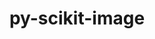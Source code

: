 ---
title: "py-scikit-image"
layout: cache
categories: [package, develop]
meta: {"versions": ["0.20.0"], "compilers": ["gcc@=11.4.0", "gcc@=9.4.0", "oneapi@=2023.2.0", "oneapi@=2024.0.0"], "oss": ["ubuntu20.04", "ubuntu22.04"], "platforms": ["linux"], "targets": ["aarch64", "neoverse_v1", "neoverse_v2", "ppc64le", "x86_64_v3"], "stacks": ["e4s", "e4s-aarch64", "e4s-neoverse-v2", "e4s-neoverse_v1", "e4s-oneapi", "e4s-power", "root"], "num_specs": 62, "num_specs_by_stack": {"root": 62, "e4s-neoverse_v1": 12, "e4s-power": 12, "e4s": 12, "e4s-oneapi": 13, "e4s-aarch64": 2, "e4s-neoverse-v2": 11}}
spec_details: [{"hash": "lrkppyqo4vr7dnvoflqd2mily37eomc7", "compiler": "gcc@=11.4.0", "versions": ["0.20.0"], "os": "ubuntu20.04", "platform": "linux", "target": "neoverse_v1", "variants": ["build_system=python_pip"], "stacks": ["root", "e4s-neoverse_v1"], "size": "-", "tarball": "https://binaries.spack.io/develop/build_cache/linux-ubuntu20.04-neoverse_v1/gcc-11.4.0/py-scikit-image-0.20.0/linux-ubuntu20.04-neoverse_v1-gcc-11.4.0-py-scikit-image-0.20.0-lrkppyqo4vr7dnvoflqd2mily37eomc7.spack"}, {"hash": "hwr7m3ijwig56ggtgsnm6s4tfcfl5anr", "compiler": "gcc@=11.4.0", "versions": ["0.20.0"], "os": "ubuntu20.04", "platform": "linux", "target": "neoverse_v1", "variants": ["build_system=python_pip"], "stacks": ["root", "e4s-neoverse_v1"], "size": "-", "tarball": "https://binaries.spack.io/develop/build_cache/linux-ubuntu20.04-neoverse_v1/gcc-11.4.0/py-scikit-image-0.20.0/linux-ubuntu20.04-neoverse_v1-gcc-11.4.0-py-scikit-image-0.20.0-hwr7m3ijwig56ggtgsnm6s4tfcfl5anr.spack"}, {"hash": "et6rxlixqe5ecvz7qhyh65i5ttw347gy", "compiler": "gcc@=11.4.0", "versions": ["0.20.0"], "os": "ubuntu20.04", "platform": "linux", "target": "neoverse_v1", "variants": ["build_system=python_pip"], "stacks": ["root", "e4s-neoverse_v1"], "size": "-", "tarball": "https://binaries.spack.io/develop/build_cache/linux-ubuntu20.04-neoverse_v1/gcc-11.4.0/py-scikit-image-0.20.0/linux-ubuntu20.04-neoverse_v1-gcc-11.4.0-py-scikit-image-0.20.0-et6rxlixqe5ecvz7qhyh65i5ttw347gy.spack"}, {"hash": "4vfb3hsguwf444tei3fqtd2aw5ytww3w", "compiler": "gcc@=11.4.0", "versions": ["0.20.0"], "os": "ubuntu20.04", "platform": "linux", "target": "neoverse_v1", "variants": ["build_system=python_pip"], "stacks": ["root", "e4s-neoverse_v1"], "size": "-", "tarball": "https://binaries.spack.io/develop/build_cache/linux-ubuntu20.04-neoverse_v1/gcc-11.4.0/py-scikit-image-0.20.0/linux-ubuntu20.04-neoverse_v1-gcc-11.4.0-py-scikit-image-0.20.0-4vfb3hsguwf444tei3fqtd2aw5ytww3w.spack"}, {"hash": "mq4ypkoevjzkwdulrl7aapoqgmc4mjpy", "compiler": "gcc@=11.4.0", "versions": ["0.20.0"], "os": "ubuntu20.04", "platform": "linux", "target": "neoverse_v1", "variants": ["build_system=python_pip"], "stacks": ["root", "e4s-neoverse_v1"], "size": "-", "tarball": "https://binaries.spack.io/develop/build_cache/linux-ubuntu20.04-neoverse_v1/gcc-11.4.0/py-scikit-image-0.20.0/linux-ubuntu20.04-neoverse_v1-gcc-11.4.0-py-scikit-image-0.20.0-mq4ypkoevjzkwdulrl7aapoqgmc4mjpy.spack"}, {"hash": "254c34merbukd7ci2qu47filkuxqbb7u", "compiler": "gcc@=11.4.0", "versions": ["0.20.0"], "os": "ubuntu20.04", "platform": "linux", "target": "neoverse_v1", "variants": ["build_system=python_pip"], "stacks": ["root", "e4s-neoverse_v1"], "size": "-", "tarball": "https://binaries.spack.io/develop/build_cache/linux-ubuntu20.04-neoverse_v1/gcc-11.4.0/py-scikit-image-0.20.0/linux-ubuntu20.04-neoverse_v1-gcc-11.4.0-py-scikit-image-0.20.0-254c34merbukd7ci2qu47filkuxqbb7u.spack"}, {"hash": "w7qfxp6peg6tglyiztxiupilun766e5l", "compiler": "gcc@=11.4.0", "versions": ["0.20.0"], "os": "ubuntu20.04", "platform": "linux", "target": "neoverse_v1", "variants": ["build_system=python_pip"], "stacks": ["root", "e4s-neoverse_v1"], "size": "-", "tarball": "https://binaries.spack.io/develop/build_cache/linux-ubuntu20.04-neoverse_v1/gcc-11.4.0/py-scikit-image-0.20.0/linux-ubuntu20.04-neoverse_v1-gcc-11.4.0-py-scikit-image-0.20.0-w7qfxp6peg6tglyiztxiupilun766e5l.spack"}, {"hash": "snhlnt4ddgvztlcqj56guk27vdswsofv", "compiler": "gcc@=9.4.0", "versions": ["0.20.0"], "os": "ubuntu20.04", "platform": "linux", "target": "ppc64le", "variants": ["build_system=python_pip"], "stacks": ["e4s-power", "root"], "size": "-", "tarball": "https://binaries.spack.io/develop/build_cache/linux-ubuntu20.04-ppc64le/gcc-9.4.0/py-scikit-image-0.20.0/linux-ubuntu20.04-ppc64le-gcc-9.4.0-py-scikit-image-0.20.0-snhlnt4ddgvztlcqj56guk27vdswsofv.spack"}, {"hash": "ohrtldzfvefdfvygnovgr3wkxd2nxo2n", "compiler": "gcc@=9.4.0", "versions": ["0.20.0"], "os": "ubuntu20.04", "platform": "linux", "target": "ppc64le", "variants": ["build_system=python_pip"], "stacks": ["e4s-power", "root"], "size": "-", "tarball": "https://binaries.spack.io/develop/build_cache/linux-ubuntu20.04-ppc64le/gcc-9.4.0/py-scikit-image-0.20.0/linux-ubuntu20.04-ppc64le-gcc-9.4.0-py-scikit-image-0.20.0-ohrtldzfvefdfvygnovgr3wkxd2nxo2n.spack"}, {"hash": "zxfe44vnnmj4ekoj4ivhorq7xqsc24kf", "compiler": "gcc@=9.4.0", "versions": ["0.20.0"], "os": "ubuntu20.04", "platform": "linux", "target": "ppc64le", "variants": ["build_system=python_pip"], "stacks": ["e4s-power", "root"], "size": "-", "tarball": "https://binaries.spack.io/develop/build_cache/linux-ubuntu20.04-ppc64le/gcc-9.4.0/py-scikit-image-0.20.0/linux-ubuntu20.04-ppc64le-gcc-9.4.0-py-scikit-image-0.20.0-zxfe44vnnmj4ekoj4ivhorq7xqsc24kf.spack"}, {"hash": "clccajehdeir6lnqf2ave56kbj3qttpu", "compiler": "gcc@=9.4.0", "versions": ["0.20.0"], "os": "ubuntu20.04", "platform": "linux", "target": "ppc64le", "variants": ["build_system=python_pip"], "stacks": ["e4s-power", "root"], "size": "-", "tarball": "https://binaries.spack.io/develop/build_cache/linux-ubuntu20.04-ppc64le/gcc-9.4.0/py-scikit-image-0.20.0/linux-ubuntu20.04-ppc64le-gcc-9.4.0-py-scikit-image-0.20.0-clccajehdeir6lnqf2ave56kbj3qttpu.spack"}, {"hash": "xc7ylajnjxx766znb4zjyleahg5a3opw", "compiler": "gcc@=9.4.0", "versions": ["0.20.0"], "os": "ubuntu20.04", "platform": "linux", "target": "ppc64le", "variants": ["build_system=python_pip"], "stacks": ["e4s-power", "root"], "size": "-", "tarball": "https://binaries.spack.io/develop/build_cache/linux-ubuntu20.04-ppc64le/gcc-9.4.0/py-scikit-image-0.20.0/linux-ubuntu20.04-ppc64le-gcc-9.4.0-py-scikit-image-0.20.0-xc7ylajnjxx766znb4zjyleahg5a3opw.spack"}, {"hash": "nn3fu5estmzrzrcjp7oq4aduqm3s3pmh", "compiler": "gcc@=9.4.0", "versions": ["0.20.0"], "os": "ubuntu20.04", "platform": "linux", "target": "ppc64le", "variants": ["build_system=python_pip"], "stacks": ["e4s-power", "root"], "size": "-", "tarball": "https://binaries.spack.io/develop/build_cache/linux-ubuntu20.04-ppc64le/gcc-9.4.0/py-scikit-image-0.20.0/linux-ubuntu20.04-ppc64le-gcc-9.4.0-py-scikit-image-0.20.0-nn3fu5estmzrzrcjp7oq4aduqm3s3pmh.spack"}, {"hash": "kugkj2u57thv7lrrwqp77tcfj2hmuqsh", "compiler": "gcc@=9.4.0", "versions": ["0.20.0"], "os": "ubuntu20.04", "platform": "linux", "target": "ppc64le", "variants": ["build_system=python_pip"], "stacks": ["e4s-power", "root"], "size": "-", "tarball": "https://binaries.spack.io/develop/build_cache/linux-ubuntu20.04-ppc64le/gcc-9.4.0/py-scikit-image-0.20.0/linux-ubuntu20.04-ppc64le-gcc-9.4.0-py-scikit-image-0.20.0-kugkj2u57thv7lrrwqp77tcfj2hmuqsh.spack"}, {"hash": "xo67zrvkdiluapf5svt3jvx464efbyab", "compiler": "gcc@=9.4.0", "versions": ["0.20.0"], "os": "ubuntu20.04", "platform": "linux", "target": "ppc64le", "variants": ["build_system=python_pip"], "stacks": ["e4s-power", "root"], "size": "-", "tarball": "https://binaries.spack.io/develop/build_cache/linux-ubuntu20.04-ppc64le/gcc-9.4.0/py-scikit-image-0.20.0/linux-ubuntu20.04-ppc64le-gcc-9.4.0-py-scikit-image-0.20.0-xo67zrvkdiluapf5svt3jvx464efbyab.spack"}, {"hash": "v47oxjeouijghnkplbrc7vz6gyxghqzy", "compiler": "gcc@=9.4.0", "versions": ["0.20.0"], "os": "ubuntu20.04", "platform": "linux", "target": "ppc64le", "variants": ["build_system=python_pip"], "stacks": ["e4s-power", "root"], "size": "-", "tarball": "https://binaries.spack.io/develop/build_cache/linux-ubuntu20.04-ppc64le/gcc-9.4.0/py-scikit-image-0.20.0/linux-ubuntu20.04-ppc64le-gcc-9.4.0-py-scikit-image-0.20.0-v47oxjeouijghnkplbrc7vz6gyxghqzy.spack"}, {"hash": "xpiqfu2poe7zwymqaimdiidc7s244mu3", "compiler": "gcc@=9.4.0", "versions": ["0.20.0"], "os": "ubuntu20.04", "platform": "linux", "target": "ppc64le", "variants": ["build_system=python_pip"], "stacks": ["e4s-power", "root"], "size": "-", "tarball": "https://binaries.spack.io/develop/build_cache/linux-ubuntu20.04-ppc64le/gcc-9.4.0/py-scikit-image-0.20.0/linux-ubuntu20.04-ppc64le-gcc-9.4.0-py-scikit-image-0.20.0-xpiqfu2poe7zwymqaimdiidc7s244mu3.spack"}, {"hash": "hxcbifh5oini6c2fw5r5335mehwfi6sq", "compiler": "gcc@=9.4.0", "versions": ["0.20.0"], "os": "ubuntu20.04", "platform": "linux", "target": "ppc64le", "variants": ["build_system=python_pip"], "stacks": ["e4s-power", "root"], "size": "-", "tarball": "https://binaries.spack.io/develop/build_cache/linux-ubuntu20.04-ppc64le/gcc-9.4.0/py-scikit-image-0.20.0/linux-ubuntu20.04-ppc64le-gcc-9.4.0-py-scikit-image-0.20.0-hxcbifh5oini6c2fw5r5335mehwfi6sq.spack"}, {"hash": "rthuzzegigywkevmhmkcjpnrfn62ufn3", "compiler": "gcc@=9.4.0", "versions": ["0.20.0"], "os": "ubuntu20.04", "platform": "linux", "target": "ppc64le", "variants": ["build_system=python_pip"], "stacks": ["e4s-power", "root"], "size": "-", "tarball": "https://binaries.spack.io/develop/build_cache/linux-ubuntu20.04-ppc64le/gcc-9.4.0/py-scikit-image-0.20.0/linux-ubuntu20.04-ppc64le-gcc-9.4.0-py-scikit-image-0.20.0-rthuzzegigywkevmhmkcjpnrfn62ufn3.spack"}, {"hash": "lcyogeqmuepmn7yu2deffsaxi5jgmf2g", "compiler": "gcc@=11.4.0", "versions": ["0.20.0"], "os": "ubuntu20.04", "platform": "linux", "target": "x86_64_v3", "variants": ["build_system=python_pip"], "stacks": ["root", "e4s"], "size": "-", "tarball": "https://binaries.spack.io/develop/build_cache/linux-ubuntu20.04-x86_64_v3/gcc-11.4.0/py-scikit-image-0.20.0/linux-ubuntu20.04-x86_64_v3-gcc-11.4.0-py-scikit-image-0.20.0-lcyogeqmuepmn7yu2deffsaxi5jgmf2g.spack"}, {"hash": "s47gpq7l654eaymjglh7vifxqasbrgjx", "compiler": "gcc@=11.4.0", "versions": ["0.20.0"], "os": "ubuntu20.04", "platform": "linux", "target": "x86_64_v3", "variants": ["build_system=python_pip"], "stacks": ["root", "e4s"], "size": "-", "tarball": "https://binaries.spack.io/develop/build_cache/linux-ubuntu20.04-x86_64_v3/gcc-11.4.0/py-scikit-image-0.20.0/linux-ubuntu20.04-x86_64_v3-gcc-11.4.0-py-scikit-image-0.20.0-s47gpq7l654eaymjglh7vifxqasbrgjx.spack"}, {"hash": "443vbegvqd2wjtcfpwuasrb2wl6tuf5u", "compiler": "gcc@=11.4.0", "versions": ["0.20.0"], "os": "ubuntu20.04", "platform": "linux", "target": "x86_64_v3", "variants": ["build_system=python_pip"], "stacks": ["root", "e4s"], "size": "-", "tarball": "https://binaries.spack.io/develop/build_cache/linux-ubuntu20.04-x86_64_v3/gcc-11.4.0/py-scikit-image-0.20.0/linux-ubuntu20.04-x86_64_v3-gcc-11.4.0-py-scikit-image-0.20.0-443vbegvqd2wjtcfpwuasrb2wl6tuf5u.spack"}, {"hash": "blypzkkdd5vjxvvkdniwrhmrr3l2ienx", "compiler": "gcc@=11.4.0", "versions": ["0.20.0"], "os": "ubuntu20.04", "platform": "linux", "target": "x86_64_v3", "variants": ["build_system=python_pip"], "stacks": ["root", "e4s"], "size": "-", "tarball": "https://binaries.spack.io/develop/build_cache/linux-ubuntu20.04-x86_64_v3/gcc-11.4.0/py-scikit-image-0.20.0/linux-ubuntu20.04-x86_64_v3-gcc-11.4.0-py-scikit-image-0.20.0-blypzkkdd5vjxvvkdniwrhmrr3l2ienx.spack"}, {"hash": "333m6drbjkoiob2aj6baoic2nkgbewbk", "compiler": "gcc@=11.4.0", "versions": ["0.20.0"], "os": "ubuntu20.04", "platform": "linux", "target": "x86_64_v3", "variants": ["build_system=python_pip"], "stacks": ["root", "e4s"], "size": "-", "tarball": "https://binaries.spack.io/develop/build_cache/linux-ubuntu20.04-x86_64_v3/gcc-11.4.0/py-scikit-image-0.20.0/linux-ubuntu20.04-x86_64_v3-gcc-11.4.0-py-scikit-image-0.20.0-333m6drbjkoiob2aj6baoic2nkgbewbk.spack"}, {"hash": "vboovo2jvlkk7elg3csb3lm4zyqagkcl", "compiler": "gcc@=11.4.0", "versions": ["0.20.0"], "os": "ubuntu20.04", "platform": "linux", "target": "x86_64_v3", "variants": ["build_system=python_pip"], "stacks": ["root", "e4s"], "size": "-", "tarball": "https://binaries.spack.io/develop/build_cache/linux-ubuntu20.04-x86_64_v3/gcc-11.4.0/py-scikit-image-0.20.0/linux-ubuntu20.04-x86_64_v3-gcc-11.4.0-py-scikit-image-0.20.0-vboovo2jvlkk7elg3csb3lm4zyqagkcl.spack"}, {"hash": "wqxln5hj2u5czmosu7oyiiezeal7n2sz", "compiler": "gcc@=11.4.0", "versions": ["0.20.0"], "os": "ubuntu20.04", "platform": "linux", "target": "x86_64_v3", "variants": ["build_system=python_pip"], "stacks": ["root", "e4s"], "size": "-", "tarball": "https://binaries.spack.io/develop/build_cache/linux-ubuntu20.04-x86_64_v3/gcc-11.4.0/py-scikit-image-0.20.0/linux-ubuntu20.04-x86_64_v3-gcc-11.4.0-py-scikit-image-0.20.0-wqxln5hj2u5czmosu7oyiiezeal7n2sz.spack"}, {"hash": "c742gvybvcgp2ikniihivgiqr7tdaxpv", "compiler": "oneapi@=2023.2.0", "versions": ["0.20.0"], "os": "ubuntu20.04", "platform": "linux", "target": "x86_64_v3", "variants": ["build_system=python_pip"], "stacks": ["root", "e4s-oneapi"], "size": "-", "tarball": "https://binaries.spack.io/develop/build_cache/linux-ubuntu20.04-x86_64_v3/oneapi-2023.2.0/py-scikit-image-0.20.0/linux-ubuntu20.04-x86_64_v3-oneapi-2023.2.0-py-scikit-image-0.20.0-c742gvybvcgp2ikniihivgiqr7tdaxpv.spack"}, {"hash": "aojtu7y2bfnngwk3gmlc4ey4ctrnolxc", "compiler": "gcc@=11.4.0", "versions": ["0.20.0"], "os": "ubuntu22.04", "platform": "linux", "target": "aarch64", "variants": ["build_system=python_pip"], "stacks": ["root", "e4s-aarch64"], "size": "-", "tarball": "https://binaries.spack.io/develop/build_cache/linux-ubuntu22.04-aarch64/gcc-11.4.0/py-scikit-image-0.20.0/linux-ubuntu22.04-aarch64-gcc-11.4.0-py-scikit-image-0.20.0-aojtu7y2bfnngwk3gmlc4ey4ctrnolxc.spack"}, {"hash": "lid2el3vddf73i25hnijdgy6kaesy3xt", "compiler": "gcc@=11.4.0", "versions": ["0.20.0"], "os": "ubuntu22.04", "platform": "linux", "target": "aarch64", "variants": ["build_system=python_pip"], "stacks": ["root", "e4s-aarch64"], "size": "-", "tarball": "https://binaries.spack.io/develop/build_cache/linux-ubuntu22.04-aarch64/gcc-11.4.0/py-scikit-image-0.20.0/linux-ubuntu22.04-aarch64-gcc-11.4.0-py-scikit-image-0.20.0-lid2el3vddf73i25hnijdgy6kaesy3xt.spack"}, {"hash": "gyxwl44545fa6uh4akmgg5fykq72ogme", "compiler": "gcc@=11.4.0", "versions": ["0.20.0"], "os": "ubuntu22.04", "platform": "linux", "target": "neoverse_v1", "variants": ["build_system=python_pip"], "stacks": ["root", "e4s-neoverse_v1"], "size": "-", "tarball": "https://binaries.spack.io/develop/build_cache/linux-ubuntu22.04-neoverse_v1/gcc-11.4.0/py-scikit-image-0.20.0/linux-ubuntu22.04-neoverse_v1-gcc-11.4.0-py-scikit-image-0.20.0-gyxwl44545fa6uh4akmgg5fykq72ogme.spack"}, {"hash": "vs5rvpqby643lw3jrylehzdoanlcs2ur", "compiler": "gcc@=11.4.0", "versions": ["0.20.0"], "os": "ubuntu22.04", "platform": "linux", "target": "neoverse_v1", "variants": ["build_system=python_pip"], "stacks": ["root", "e4s-neoverse_v1"], "size": "-", "tarball": "https://binaries.spack.io/develop/build_cache/linux-ubuntu22.04-neoverse_v1/gcc-11.4.0/py-scikit-image-0.20.0/linux-ubuntu22.04-neoverse_v1-gcc-11.4.0-py-scikit-image-0.20.0-vs5rvpqby643lw3jrylehzdoanlcs2ur.spack"}, {"hash": "qgfrlfeqgk36yn3c7h4apeuwbi6qcb7x", "compiler": "gcc@=11.4.0", "versions": ["0.20.0"], "os": "ubuntu22.04", "platform": "linux", "target": "neoverse_v1", "variants": ["build_system=python_pip"], "stacks": ["root", "e4s-neoverse_v1"], "size": "-", "tarball": "https://binaries.spack.io/develop/build_cache/linux-ubuntu22.04-neoverse_v1/gcc-11.4.0/py-scikit-image-0.20.0/linux-ubuntu22.04-neoverse_v1-gcc-11.4.0-py-scikit-image-0.20.0-qgfrlfeqgk36yn3c7h4apeuwbi6qcb7x.spack"}, {"hash": "wxwlx5wskkl5eotybubolv3vfeda3ofz", "compiler": "gcc@=11.4.0", "versions": ["0.20.0"], "os": "ubuntu22.04", "platform": "linux", "target": "neoverse_v1", "variants": ["build_system=python_pip"], "stacks": ["root", "e4s-neoverse_v1"], "size": "-", "tarball": "https://binaries.spack.io/develop/build_cache/linux-ubuntu22.04-neoverse_v1/gcc-11.4.0/py-scikit-image-0.20.0/linux-ubuntu22.04-neoverse_v1-gcc-11.4.0-py-scikit-image-0.20.0-wxwlx5wskkl5eotybubolv3vfeda3ofz.spack"}, {"hash": "fdr444m6bpbgbutvbkqboa732ekcult3", "compiler": "gcc@=11.4.0", "versions": ["0.20.0"], "os": "ubuntu22.04", "platform": "linux", "target": "neoverse_v1", "variants": ["build_system=python_pip"], "stacks": ["root", "e4s-neoverse_v1"], "size": "-", "tarball": "https://binaries.spack.io/develop/build_cache/linux-ubuntu22.04-neoverse_v1/gcc-11.4.0/py-scikit-image-0.20.0/linux-ubuntu22.04-neoverse_v1-gcc-11.4.0-py-scikit-image-0.20.0-fdr444m6bpbgbutvbkqboa732ekcult3.spack"}, {"hash": "y7vbaettsoaga43s7ntr5zg5muv4yyzc", "compiler": "gcc@=11.4.0", "versions": ["0.20.0"], "os": "ubuntu22.04", "platform": "linux", "target": "neoverse_v2", "variants": ["build_system=python_pip"], "stacks": ["root", "e4s-neoverse-v2"], "size": "-", "tarball": "https://binaries.spack.io/develop/build_cache/linux-ubuntu22.04-neoverse_v2/gcc-11.4.0/py-scikit-image-0.20.0/linux-ubuntu22.04-neoverse_v2-gcc-11.4.0-py-scikit-image-0.20.0-y7vbaettsoaga43s7ntr5zg5muv4yyzc.spack"}, {"hash": "b5we56bbmsec2d72zzt2y2xzbxgtmjvz", "compiler": "gcc@=11.4.0", "versions": ["0.20.0"], "os": "ubuntu22.04", "platform": "linux", "target": "neoverse_v2", "variants": ["build_system=python_pip"], "stacks": ["root", "e4s-neoverse-v2"], "size": "-", "tarball": "https://binaries.spack.io/develop/build_cache/linux-ubuntu22.04-neoverse_v2/gcc-11.4.0/py-scikit-image-0.20.0/linux-ubuntu22.04-neoverse_v2-gcc-11.4.0-py-scikit-image-0.20.0-b5we56bbmsec2d72zzt2y2xzbxgtmjvz.spack"}, {"hash": "cjnbok37x7emkvrrqydykmfpq4b4yq5t", "compiler": "gcc@=11.4.0", "versions": ["0.20.0"], "os": "ubuntu22.04", "platform": "linux", "target": "neoverse_v2", "variants": ["build_system=python_pip"], "stacks": ["root", "e4s-neoverse-v2"], "size": "-", "tarball": "https://binaries.spack.io/develop/build_cache/linux-ubuntu22.04-neoverse_v2/gcc-11.4.0/py-scikit-image-0.20.0/linux-ubuntu22.04-neoverse_v2-gcc-11.4.0-py-scikit-image-0.20.0-cjnbok37x7emkvrrqydykmfpq4b4yq5t.spack"}, {"hash": "q7cxesff22u5iknswfvyonpa3iwtalov", "compiler": "gcc@=11.4.0", "versions": ["0.20.0"], "os": "ubuntu22.04", "platform": "linux", "target": "neoverse_v2", "variants": ["build_system=python_pip"], "stacks": ["root", "e4s-neoverse-v2"], "size": "-", "tarball": "https://binaries.spack.io/develop/build_cache/linux-ubuntu22.04-neoverse_v2/gcc-11.4.0/py-scikit-image-0.20.0/linux-ubuntu22.04-neoverse_v2-gcc-11.4.0-py-scikit-image-0.20.0-q7cxesff22u5iknswfvyonpa3iwtalov.spack"}, {"hash": "dn3wtnwns3lnc3oni2w4dshc5mkzmau4", "compiler": "gcc@=11.4.0", "versions": ["0.20.0"], "os": "ubuntu22.04", "platform": "linux", "target": "neoverse_v2", "variants": ["build_system=python_pip"], "stacks": ["root", "e4s-neoverse-v2"], "size": "-", "tarball": "https://binaries.spack.io/develop/build_cache/linux-ubuntu22.04-neoverse_v2/gcc-11.4.0/py-scikit-image-0.20.0/linux-ubuntu22.04-neoverse_v2-gcc-11.4.0-py-scikit-image-0.20.0-dn3wtnwns3lnc3oni2w4dshc5mkzmau4.spack"}, {"hash": "x3ohwtkeo4xov5iiy2boh2laytxv6jo5", "compiler": "gcc@=11.4.0", "versions": ["0.20.0"], "os": "ubuntu22.04", "platform": "linux", "target": "neoverse_v2", "variants": ["build_system=python_pip"], "stacks": ["root", "e4s-neoverse-v2"], "size": "-", "tarball": "https://binaries.spack.io/develop/build_cache/linux-ubuntu22.04-neoverse_v2/gcc-11.4.0/py-scikit-image-0.20.0/linux-ubuntu22.04-neoverse_v2-gcc-11.4.0-py-scikit-image-0.20.0-x3ohwtkeo4xov5iiy2boh2laytxv6jo5.spack"}, {"hash": "dtb3yjyzt7yslnn5geu5d4v7dftt7rib", "compiler": "gcc@=11.4.0", "versions": ["0.20.0"], "os": "ubuntu22.04", "platform": "linux", "target": "neoverse_v2", "variants": ["build_system=python_pip"], "stacks": ["root", "e4s-neoverse-v2"], "size": "-", "tarball": "https://binaries.spack.io/develop/build_cache/linux-ubuntu22.04-neoverse_v2/gcc-11.4.0/py-scikit-image-0.20.0/linux-ubuntu22.04-neoverse_v2-gcc-11.4.0-py-scikit-image-0.20.0-dtb3yjyzt7yslnn5geu5d4v7dftt7rib.spack"}, {"hash": "kblzhi2se5qhqynyfimns56vkeugcp3a", "compiler": "gcc@=11.4.0", "versions": ["0.20.0"], "os": "ubuntu22.04", "platform": "linux", "target": "neoverse_v2", "variants": ["build_system=python_pip"], "stacks": ["root", "e4s-neoverse-v2"], "size": "-", "tarball": "https://binaries.spack.io/develop/build_cache/linux-ubuntu22.04-neoverse_v2/gcc-11.4.0/py-scikit-image-0.20.0/linux-ubuntu22.04-neoverse_v2-gcc-11.4.0-py-scikit-image-0.20.0-kblzhi2se5qhqynyfimns56vkeugcp3a.spack"}, {"hash": "kyg4klx4isbgpiiawar4ttwaoo4xvmg6", "compiler": "gcc@=11.4.0", "versions": ["0.20.0"], "os": "ubuntu22.04", "platform": "linux", "target": "neoverse_v2", "variants": ["build_system=python_pip"], "stacks": ["root", "e4s-neoverse-v2"], "size": "-", "tarball": "https://binaries.spack.io/develop/build_cache/linux-ubuntu22.04-neoverse_v2/gcc-11.4.0/py-scikit-image-0.20.0/linux-ubuntu22.04-neoverse_v2-gcc-11.4.0-py-scikit-image-0.20.0-kyg4klx4isbgpiiawar4ttwaoo4xvmg6.spack"}, {"hash": "tfk6h464zswqbt3jkntzg5qifh6czl46", "compiler": "gcc@=11.4.0", "versions": ["0.20.0"], "os": "ubuntu22.04", "platform": "linux", "target": "neoverse_v2", "variants": ["build_system=python_pip"], "stacks": ["root", "e4s-neoverse-v2"], "size": "-", "tarball": "https://binaries.spack.io/develop/build_cache/linux-ubuntu22.04-neoverse_v2/gcc-11.4.0/py-scikit-image-0.20.0/linux-ubuntu22.04-neoverse_v2-gcc-11.4.0-py-scikit-image-0.20.0-tfk6h464zswqbt3jkntzg5qifh6czl46.spack"}, {"hash": "tgzmloocsnlghogfuhcw3ncbimnxf2zm", "compiler": "gcc@=11.4.0", "versions": ["0.20.0"], "os": "ubuntu22.04", "platform": "linux", "target": "neoverse_v2", "variants": ["build_system=python_pip"], "stacks": ["root", "e4s-neoverse-v2"], "size": "-", "tarball": "https://binaries.spack.io/develop/build_cache/linux-ubuntu22.04-neoverse_v2/gcc-11.4.0/py-scikit-image-0.20.0/linux-ubuntu22.04-neoverse_v2-gcc-11.4.0-py-scikit-image-0.20.0-tgzmloocsnlghogfuhcw3ncbimnxf2zm.spack"}, {"hash": "gunxllqhntzq3ah25j5h4j2zwuw3owq2", "compiler": "gcc@=11.4.0", "versions": ["0.20.0"], "os": "ubuntu22.04", "platform": "linux", "target": "x86_64_v3", "variants": ["build_system=python_pip"], "stacks": ["root", "e4s"], "size": "-", "tarball": "https://binaries.spack.io/develop/build_cache/linux-ubuntu22.04-x86_64_v3/gcc-11.4.0/py-scikit-image-0.20.0/linux-ubuntu22.04-x86_64_v3-gcc-11.4.0-py-scikit-image-0.20.0-gunxllqhntzq3ah25j5h4j2zwuw3owq2.spack"}, {"hash": "hn7saskxma7kovpxec3i3xgnddk3vbjq", "compiler": "gcc@=11.4.0", "versions": ["0.20.0"], "os": "ubuntu22.04", "platform": "linux", "target": "x86_64_v3", "variants": ["build_system=python_pip"], "stacks": ["root", "e4s"], "size": "-", "tarball": "https://binaries.spack.io/develop/build_cache/linux-ubuntu22.04-x86_64_v3/gcc-11.4.0/py-scikit-image-0.20.0/linux-ubuntu22.04-x86_64_v3-gcc-11.4.0-py-scikit-image-0.20.0-hn7saskxma7kovpxec3i3xgnddk3vbjq.spack"}, {"hash": "thohfs35k3zntakrvkrsjsm5rl7trbel", "compiler": "gcc@=11.4.0", "versions": ["0.20.0"], "os": "ubuntu22.04", "platform": "linux", "target": "x86_64_v3", "variants": ["build_system=python_pip"], "stacks": ["root", "e4s"], "size": "-", "tarball": "https://binaries.spack.io/develop/build_cache/linux-ubuntu22.04-x86_64_v3/gcc-11.4.0/py-scikit-image-0.20.0/linux-ubuntu22.04-x86_64_v3-gcc-11.4.0-py-scikit-image-0.20.0-thohfs35k3zntakrvkrsjsm5rl7trbel.spack"}, {"hash": "5ivgalzuwnwtnnwktsxjmulxrpob5vfq", "compiler": "gcc@=11.4.0", "versions": ["0.20.0"], "os": "ubuntu22.04", "platform": "linux", "target": "x86_64_v3", "variants": ["build_system=python_pip"], "stacks": ["root", "e4s"], "size": "-", "tarball": "https://binaries.spack.io/develop/build_cache/linux-ubuntu22.04-x86_64_v3/gcc-11.4.0/py-scikit-image-0.20.0/linux-ubuntu22.04-x86_64_v3-gcc-11.4.0-py-scikit-image-0.20.0-5ivgalzuwnwtnnwktsxjmulxrpob5vfq.spack"}, {"hash": "sivmy2z4pcpircrofgmsogw6qrtpgcxe", "compiler": "gcc@=11.4.0", "versions": ["0.20.0"], "os": "ubuntu22.04", "platform": "linux", "target": "x86_64_v3", "variants": ["build_system=python_pip"], "stacks": ["root", "e4s"], "size": "-", "tarball": "https://binaries.spack.io/develop/build_cache/linux-ubuntu22.04-x86_64_v3/gcc-11.4.0/py-scikit-image-0.20.0/linux-ubuntu22.04-x86_64_v3-gcc-11.4.0-py-scikit-image-0.20.0-sivmy2z4pcpircrofgmsogw6qrtpgcxe.spack"}, {"hash": "nctsqjddupa4l3myujtiukylomaxiyl7", "compiler": "oneapi@=2024.0.0", "versions": ["0.20.0"], "os": "ubuntu22.04", "platform": "linux", "target": "x86_64_v3", "variants": ["build_system=python_pip"], "stacks": ["root", "e4s-oneapi"], "size": "-", "tarball": "https://binaries.spack.io/develop/build_cache/linux-ubuntu22.04-x86_64_v3/oneapi-2024.0.0/py-scikit-image-0.20.0/linux-ubuntu22.04-x86_64_v3-oneapi-2024.0.0-py-scikit-image-0.20.0-nctsqjddupa4l3myujtiukylomaxiyl7.spack"}, {"hash": "yekykqnepq5jplbzvpzuoohnjoyznobc", "compiler": "oneapi@=2024.0.0", "versions": ["0.20.0"], "os": "ubuntu22.04", "platform": "linux", "target": "x86_64_v3", "variants": ["build_system=python_pip"], "stacks": ["root", "e4s-oneapi"], "size": "-", "tarball": "https://binaries.spack.io/develop/build_cache/linux-ubuntu22.04-x86_64_v3/oneapi-2024.0.0/py-scikit-image-0.20.0/linux-ubuntu22.04-x86_64_v3-oneapi-2024.0.0-py-scikit-image-0.20.0-yekykqnepq5jplbzvpzuoohnjoyznobc.spack"}, {"hash": "h2nmwtaamz4quqhao2zg6n344zidd24c", "compiler": "oneapi@=2024.0.0", "versions": ["0.20.0"], "os": "ubuntu22.04", "platform": "linux", "target": "x86_64_v3", "variants": ["build_system=python_pip"], "stacks": ["root", "e4s-oneapi"], "size": "-", "tarball": "https://binaries.spack.io/develop/build_cache/linux-ubuntu22.04-x86_64_v3/oneapi-2024.0.0/py-scikit-image-0.20.0/linux-ubuntu22.04-x86_64_v3-oneapi-2024.0.0-py-scikit-image-0.20.0-h2nmwtaamz4quqhao2zg6n344zidd24c.spack"}, {"hash": "qizg4efbj7x6olyxgol7dot3zsxm7k3w", "compiler": "oneapi@=2024.0.0", "versions": ["0.20.0"], "os": "ubuntu22.04", "platform": "linux", "target": "x86_64_v3", "variants": ["build_system=python_pip"], "stacks": ["root", "e4s-oneapi"], "size": "-", "tarball": "https://binaries.spack.io/develop/build_cache/linux-ubuntu22.04-x86_64_v3/oneapi-2024.0.0/py-scikit-image-0.20.0/linux-ubuntu22.04-x86_64_v3-oneapi-2024.0.0-py-scikit-image-0.20.0-qizg4efbj7x6olyxgol7dot3zsxm7k3w.spack"}, {"hash": "hsqofh43nehmnfi5ljeys7t3kwu6xjj7", "compiler": "oneapi@=2024.0.0", "versions": ["0.20.0"], "os": "ubuntu22.04", "platform": "linux", "target": "x86_64_v3", "variants": ["build_system=python_pip"], "stacks": ["root", "e4s-oneapi"], "size": "-", "tarball": "https://binaries.spack.io/develop/build_cache/linux-ubuntu22.04-x86_64_v3/oneapi-2024.0.0/py-scikit-image-0.20.0/linux-ubuntu22.04-x86_64_v3-oneapi-2024.0.0-py-scikit-image-0.20.0-hsqofh43nehmnfi5ljeys7t3kwu6xjj7.spack"}, {"hash": "yxhpriv6hlpyzbtsv3jfl22xzgd5qvvh", "compiler": "oneapi@=2024.0.0", "versions": ["0.20.0"], "os": "ubuntu22.04", "platform": "linux", "target": "x86_64_v3", "variants": ["build_system=python_pip"], "stacks": ["root", "e4s-oneapi"], "size": "-", "tarball": "https://binaries.spack.io/develop/build_cache/linux-ubuntu22.04-x86_64_v3/oneapi-2024.0.0/py-scikit-image-0.20.0/linux-ubuntu22.04-x86_64_v3-oneapi-2024.0.0-py-scikit-image-0.20.0-yxhpriv6hlpyzbtsv3jfl22xzgd5qvvh.spack"}, {"hash": "32ovpukgx7ulfeu56yznorduybclpcbe", "compiler": "oneapi@=2024.0.0", "versions": ["0.20.0"], "os": "ubuntu22.04", "platform": "linux", "target": "x86_64_v3", "variants": ["build_system=python_pip"], "stacks": ["root", "e4s-oneapi"], "size": "-", "tarball": "https://binaries.spack.io/develop/build_cache/linux-ubuntu22.04-x86_64_v3/oneapi-2024.0.0/py-scikit-image-0.20.0/linux-ubuntu22.04-x86_64_v3-oneapi-2024.0.0-py-scikit-image-0.20.0-32ovpukgx7ulfeu56yznorduybclpcbe.spack"}, {"hash": "qzek6lqxqeobnynckkaby7oyajpfhd5z", "compiler": "oneapi@=2024.0.0", "versions": ["0.20.0"], "os": "ubuntu22.04", "platform": "linux", "target": "x86_64_v3", "variants": ["build_system=python_pip"], "stacks": ["root", "e4s-oneapi"], "size": "-", "tarball": "https://binaries.spack.io/develop/build_cache/linux-ubuntu22.04-x86_64_v3/oneapi-2024.0.0/py-scikit-image-0.20.0/linux-ubuntu22.04-x86_64_v3-oneapi-2024.0.0-py-scikit-image-0.20.0-qzek6lqxqeobnynckkaby7oyajpfhd5z.spack"}, {"hash": "qocj7d7ze3tazy2lkqbgxgkqrtrukpns", "compiler": "oneapi@=2024.0.0", "versions": ["0.20.0"], "os": "ubuntu22.04", "platform": "linux", "target": "x86_64_v3", "variants": ["build_system=python_pip"], "stacks": ["root", "e4s-oneapi"], "size": "-", "tarball": "https://binaries.spack.io/develop/build_cache/linux-ubuntu22.04-x86_64_v3/oneapi-2024.0.0/py-scikit-image-0.20.0/linux-ubuntu22.04-x86_64_v3-oneapi-2024.0.0-py-scikit-image-0.20.0-qocj7d7ze3tazy2lkqbgxgkqrtrukpns.spack"}, {"hash": "wjpobyi2ug46j46ubhensuyglthjjsix", "compiler": "oneapi@=2024.0.0", "versions": ["0.20.0"], "os": "ubuntu22.04", "platform": "linux", "target": "x86_64_v3", "variants": ["build_system=python_pip"], "stacks": ["root", "e4s-oneapi"], "size": "-", "tarball": "https://binaries.spack.io/develop/build_cache/linux-ubuntu22.04-x86_64_v3/oneapi-2024.0.0/py-scikit-image-0.20.0/linux-ubuntu22.04-x86_64_v3-oneapi-2024.0.0-py-scikit-image-0.20.0-wjpobyi2ug46j46ubhensuyglthjjsix.spack"}, {"hash": "shboq44yprulj65cnmft2sc5eh7rkutb", "compiler": "oneapi@=2024.0.0", "versions": ["0.20.0"], "os": "ubuntu22.04", "platform": "linux", "target": "x86_64_v3", "variants": ["build_system=python_pip"], "stacks": ["root", "e4s-oneapi"], "size": "-", "tarball": "https://binaries.spack.io/develop/build_cache/linux-ubuntu22.04-x86_64_v3/oneapi-2024.0.0/py-scikit-image-0.20.0/linux-ubuntu22.04-x86_64_v3-oneapi-2024.0.0-py-scikit-image-0.20.0-shboq44yprulj65cnmft2sc5eh7rkutb.spack"}, {"hash": "3w6siks4zknsbn6ipn4ilmlckgjznxjy", "compiler": "oneapi@=2024.0.0", "versions": ["0.20.0"], "os": "ubuntu22.04", "platform": "linux", "target": "x86_64_v3", "variants": ["build_system=python_pip"], "stacks": ["root", "e4s-oneapi"], "size": "-", "tarball": "https://binaries.spack.io/develop/build_cache/linux-ubuntu22.04-x86_64_v3/oneapi-2024.0.0/py-scikit-image-0.20.0/linux-ubuntu22.04-x86_64_v3-oneapi-2024.0.0-py-scikit-image-0.20.0-3w6siks4zknsbn6ipn4ilmlckgjznxjy.spack"}]
---